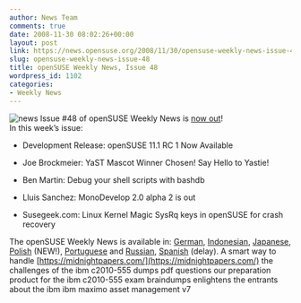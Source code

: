 ```yaml
---
author: News Team
comments: true
date: 2008-11-30 08:02:26+00:00
layout: post
link: https://news.opensuse.org/2008/11/30/opensuse-weekly-news-issue-48/
slug: opensuse-weekly-news-issue-48
title: openSUSE Weekly News, Issue 48
wordpress_id: 1102
categories:
- Weekly News
---
```


![news](//news.opensuse.org/wp-content/uploads/2007/11/knewsticker.png) Issue #48 of openSUSE Weekly News is [now out](http://en.opensuse.org/OpenSUSE_Weekly_News/48)!  
In this week’s issue:


  *  Development Release: openSUSE 11.1 RC 1 Now Available

  * Joe Brockmeier: YaST Mascot Winner Chosen! Say Hello to Yastie!

  * Ben Martin: Debug your shell scripts with bashdb 

  * Lluis Sanchez: MonoDevelop 2.0 alpha 2 is out

  * Susegeek.com: Linux Kernel Magic SysRq keys in openSUSE for crash recovery 





The openSUSE Weekly News is available in: 
[German](http://de.opensuse.org/OpenSUSE-Wochenschau/48), 
[Indonesian](http://en.opensuse.org/OpenSUSE_Weekly_News/48/indonesian), 
[Japanese](http://ja.opensuse.org/OpenSUSE_Weekly_News/48), 
[Polish](http://pl.opensuse.org/Tygodnik_openSUSE/48)   (NEW!), 
[Portuguese](http://pt.opensuse.org/Not%C3%ADcias_da_semana_no_openSUSE/48) and 
[Russian](http://ru.opensuse.org/%D0%95%D0%B6%D0%B5%D0%BD%D0%B5%D0%B4%D0%B5%D0%BB%D1%8C%D0%BD%D1%8B%D0%B5_%D0%BD%D0%BE%D0%B2%D0%BE%D1%81%D1%82%D0%B8_openSUSE/48), 
[Spanish](http://es.opensuse.org/OpenSUSE_Noticias_Semanales/48) (delay). A smart way to handle [https://midnightpapers.com/](https://midnightpapers.com/) the challenges of the ibm c2010-555 dumps pdf questions our preparation product for the ibm c2010-555 exam braindumps enlightens the entrants about the ibm ibm maximo asset management v7
